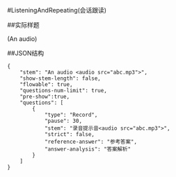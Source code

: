 #ListeningAndRepeating(会话跟读)

##实际样题

(An audio)

##JSON结构

	{
		"stem": "An audio <audio src="abc.mp3">",
		"show-stem-length": false,
		"flowable": true,
		"questions-num-limit": true,
		"pre-show":true,
		"questions": [
			{
				"type": "Record",
				"pause": 30,
				"stem": "录音提示音<audio src="abc.mp3">",
				"strict": false,
				"reference-answer": "参考答案",
				"answer-analysis": "答案解析"
			}
		]
	}